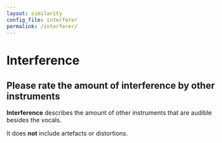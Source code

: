 ```yaml
---
layout: similarity
config_file: interferer
permalink: /interferer/
---
```


# Interference

## Please rate the amount of interference by other instruments

**Interference** describes the amount of other instruments that are audible
besides the vocals.

It does **not** include artefacts or distortions.
